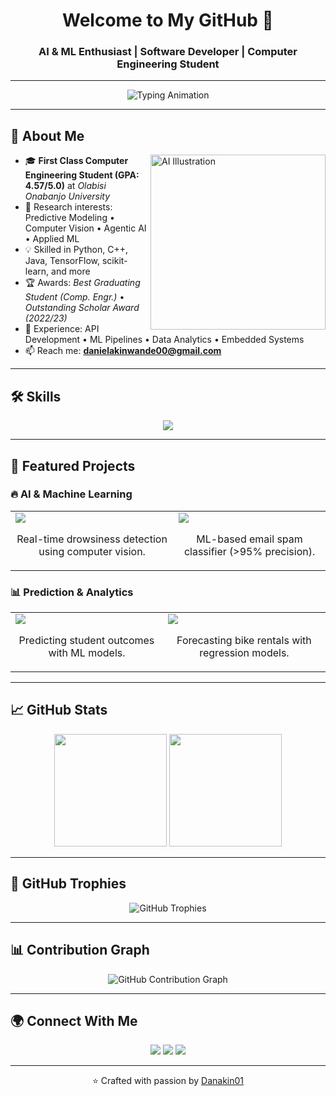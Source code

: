 <!-- GitHub Profile README for: Daniel George Akinwande -->

<h1 align="center">Welcome to My GitHub 👋</h1>
<h3 align="center">AI & ML Enthusiast | Software Developer | Computer Engineering Student</h3>

---

<!-- Typing effect -->
<p align="center">
  <img src="https://readme-typing-svg.herokuapp.com?font=Fira+Code&duration=3000&pause=500&color=00C2FF&center=true&vCenter=true&width=550&lines=AI+%26+Machine+Learning+Enthusiast;Computer+Engineering+Researcher;Software+Developer;Innovating+with+Data+and+AI" alt="Typing Animation" />
</p>

---

## 🚀 About Me  

<img align="right" alt="AI Illustration" width="280" src="https://media.giphy.com/media/bGgsc5mWoryfgKBx1u/giphy.gif" />

- 🎓 **First Class Computer Engineering Student (GPA: 4.57/5.0)** at *Olabisi Onabanjo University*  
- 🔬 Research interests: Predictive Modeling • Computer Vision • Agentic AI • Applied ML  
- 💡 Skilled in Python, C++, Java, TensorFlow, scikit-learn, and more  
- 🏆 Awards: *Best Graduating Student (Comp. Engr.)* • *Outstanding Scholar Award (2022/23)*  
- 💼 Experience: API Development • ML Pipelines • Data Analytics • Embedded Systems  
- 📫 Reach me: **danielakinwande00@gmail.com**  

---

## 🛠️ Skills  

<p align="center">
  <img src="https://skillicons.dev/icons?i=python,cpp,java,tensorflow,pytorch,sklearn,mysql,mongodb,git,docker,anaconda,matlab" />
</p>

---

## 📌 Featured Projects  

### 🔥 AI & Machine Learning
<table>
<tr>
<td>
<a href="https://github.com/Danakin01/drowsiness_detection">
<img src="https://github-readme-stats.vercel.app/api/pin/?username=Danakin01&repo=drowsiness_detection&theme=radical" />
</a>
<p align="center">Real-time drowsiness detection using computer vision.</p>
</td>
<td>
<a href="https://github.com/Danakin01/email_classifier">
<img src="https://github-readme-stats.vercel.app/api/pin/?username=Danakin01&repo=email_classifier&theme=radical" />
</a>
<p align="center">ML-based email spam classifier (>95% precision).</p>
</td>
</tr>
</table>

### 📊 Prediction & Analytics
<table>
<tr>
<td>
<a href="https://github.com/onafuye12/Student-Performance-Prediction-DFA24">
<img src="https://github-readme-stats.vercel.app/api/pin/?username=onafuye12&repo=Student-Performance-Prediction-DFA24&theme=radical" />
</a>
<p align="center">Predicting student outcomes with ML models.</p>
</td>
<td>
<a href="https://github.com/Danakin01/bike_rental_demand_prediction">
<img src="https://github-readme-stats.vercel.app/api/pin/?username=Danakin01&repo=bike_rental_demand_prediction&theme=radical" />
</a>
<p align="center">Forecasting bike rentals with regression models.</p>
</td>
</tr>
</table>

---

## 📈 GitHub Stats  

<p align="center">
  <img src="https://github-readme-stats.vercel.app/api?username=Danakin01&show_icons=true&theme=tokyonight" height="180"/>
  <img src="https://github-readme-streak-stats.herokuapp.com/?user=Danakin01&theme=tokyonight" height="180"/>
</p>

---

## 🏅 GitHub Trophies  

<p align="center">
  <img src="https://github-profile-trophy.vercel.app/?username=Danakin01&theme=onedark&row=1&column=6" alt="GitHub Trophies"/>
</p>

---

## 📊 Contribution Graph  

<p align="center">
  <img src="https://github-readme-activity-graph.vercel.app/graph?username=Danakin01&theme=react-dark&hide_border=true" alt="GitHub Contribution Graph"/>
</p>

---

## 🌍 Connect With Me  

<p align="center">
  <a href="mailto:danielakinwande00@gmail.com"><img src="https://img.shields.io/badge/-Email-D14836?style=for-the-badge&logo=gmail&logoColor=white"/></a>
  <a href="https://www.linkedin.com/in/daniel-akinwande"><img src="https://img.shields.io/badge/-LinkedIn-0A66C2?style=for-the-badge&logo=linkedin&logoColor=white"/></a>
  <a href="https://github.com/Danakin01"><img src="https://img.shields.io/badge/-GitHub-100000?style=for-the-badge&logo=github&logoColor=white"/></a>
</p>

---

<p align="center">⭐️ Crafted with passion by <a href="https://github.com/Danakin01">Danakin01</a></p>
